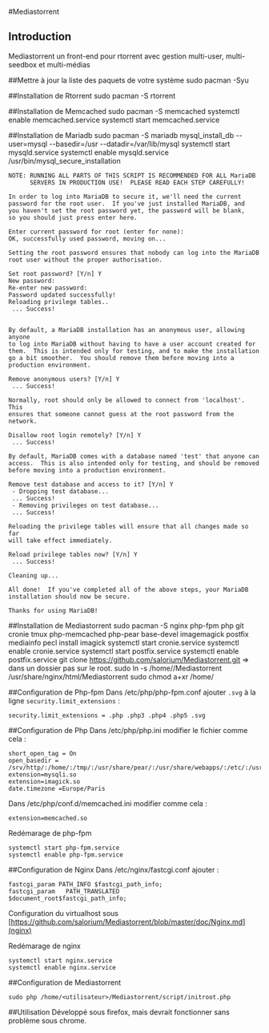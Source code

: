 #Mediastorrent
## Introduction
Mediastorrent un front-end pour rtorrent avec gestion multi-user, multi-seedbox et multi-médias

##Mettre à jour la liste des paquets de votre système
    sudo pacman -Syu

##Installation de Rtorrent
    sudo pacman -S rtorrent


##Installation de Memcached
    sudo pacman -S memcached
    systemctl enable memcached.service
    systemctl start memcached.service

##Installation de Mariadb
    sudo pacman -S mariadb
    mysql_install_db --user=mysql --basedir=/usr --datadir=/var/lib/mysql
    systemctl start mysqld.service
    systemctl enable mysqld.service
    /usr/bin/mysql_secure_installation
    
    NOTE: RUNNING ALL PARTS OF THIS SCRIPT IS RECOMMENDED FOR ALL MariaDB
          SERVERS IN PRODUCTION USE!  PLEASE READ EACH STEP CAREFULLY!
    
    In order to log into MariaDB to secure it, we'll need the current
    password for the root user.  If you've just installed MariaDB, and
    you haven't set the root password yet, the password will be blank,
    so you should just press enter here.
    
    Enter current password for root (enter for none): 
    OK, successfully used password, moving on...
    
    Setting the root password ensures that nobody can log into the MariaDB
    root user without the proper authorisation.
    
    Set root password? [Y/n] Y
    New password: 
    Re-enter new password: 
    Password updated successfully!
    Reloading privilege tables..
     ... Success!
    
    
    By default, a MariaDB installation has an anonymous user, allowing anyone
    to log into MariaDB without having to have a user account created for
    them.  This is intended only for testing, and to make the installation
    go a bit smoother.  You should remove them before moving into a
    production environment.
    
    Remove anonymous users? [Y/n] Y
     ... Success!
    
    Normally, root should only be allowed to connect from 'localhost'.  This
    ensures that someone cannot guess at the root password from the network.
    
    Disallow root login remotely? [Y/n] Y
     ... Success!
    
    By default, MariaDB comes with a database named 'test' that anyone can
    access.  This is also intended only for testing, and should be removed
    before moving into a production environment.
    
    Remove test database and access to it? [Y/n] Y
     - Dropping test database...
     ... Success!
     - Removing privileges on test database...
     ... Success!
    
    Reloading the privilege tables will ensure that all changes made so far
    will take effect immediately.
    
    Reload privilege tables now? [Y/n] Y
     ... Success!
    
    Cleaning up...
    
    All done!  If you've completed all of the above steps, your MariaDB
    installation should now be secure.

    Thanks for using MariaDB!
    

##Installation de Mediastorrent
    sudo pacman -S nginx php-fpm php git cronie tmux php-memcached php-pear base-devel imagemagick postfix mediainfo
    pecl install imagick
    systemctl start cronie.service
    systemctl enable cronie.service
    systemctl start postfix.service
    systemctl enable postfix.service
    git clone https://github.com/salorium/Mediastorrent.git => dans un dossier <utilisateur> pas sur le root.
    sudo ln -s /home/<utilisateur>/Mediastorrent /usr/share/nginx/html/Mediastorrent
    sudo chmod a+xr /home/<utilisateur>

##Configuration de Php-fpm 
Dans /etc/php/php-fpm.conf ajouter ```.svg``` à la ligne ```security.limit_extensions``` :

    security.limit_extensions = .php .php3 .php4 .php5 .svg

##Configuration de Php
Dans /etc/php/php.ini modifier le fichier comme cela : 
    
    short_open_tag = On
    open_basedir = /srv/http/:/home/:/tmp/:/usr/share/pear/:/usr/share/webapps/:/etc/:/usr/share/nginx/html/
    extension=mysqli.so
    extension=imagick.so
    date.timezone =Europe/Paris
    
Dans /etc/php/conf.d/memcached.ini modifier comme cela :
    
    extension=memcached.so
    
Redémarage de php-fpm

    systemctl start php-fpm.service
    systemctl enable php-fpm.service
    
    
##Configuration de Nginx
Dans /etc/nginx/fastcgi.conf ajouter :
    
    fastcgi_param PATH_INFO $fastcgi_path_info;
    fastcgi_param   PATH_TRANSLATED         $document_root$fastcgi_path_info;

Configuration du virtualhost sous [https://github.com/salorium/Mediastorrent/blob/master/doc/Nginx.md](nginx)
    
Redémarage de nginx

    systemctl start nginx.service
    systemctl enable nginx.service
        
    
##Configuration de Mediastorrent
    
    sudo php /home/<utilisateur>/Mediastorrent/script/initroot.php

 
##Utilisation
Développé sous firefox, mais devrait fonctionner sans problème sous chrome.
